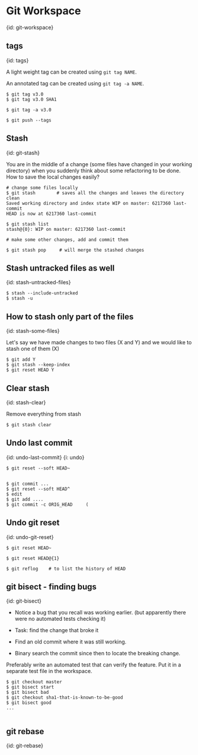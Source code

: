 # Git Workspace
{id: git-workspace}

## tags
{id: tags}

A light weight tag can be created using `git tag NAME`.

An annotated tag can be created using `git tag -a NAME`.

```
$ git tag v3.0
$ git tag v3.0 SHA1

$ git tag -a v3.0

$ git push --tags
```


## Stash
{id: git-stash}


You are in the middle of a change (some files have changed in your working directory) when you suddenly think about some refactoring to be done.
How to save the local changes easily?



```
# change some files locally
$ git stash        # saves all the changes and leaves the directory clean
Saved working directory and index state WIP on master: 6217360 last-commit
HEAD is now at 6217360 last-commit

$ git stash list
stash@{0}: WIP on master: 6217360 last-commit

# make some other changes, add and commit them

$ git stash pop     # will merge the stashed changes
```


## Stash untracked files as well
{id: stash-untracked-files}

```
$ stash --include-untracked
$ stash -u
```



## How to stash only part of the files
{id: stash-some-files}


Let's say we have made changes to two files (X and Y) and we would like to stash one of them (X)



```
$ git add Y
$ git stash --keep-index
$ git reset HEAD Y
```


## Clear stash
{id: stash-clear}


Remove everything from stash



```
$ git stash clear
```


## Undo last commit
{id: undo-last-commit}
{i: undo}

```
$ git reset --soft HEAD~


$ git commit ...
$ git reset --soft HEAD^
$ edit
$ git add ....
$ git commit -c ORIG_HEAD     (
```


## Undo git reset
{id: undo-git-reset}

```
$ git reset HEAD~

$ git reset HEAD@{1}

$ git reflog    # to list the history of HEAD
```



## git bisect - finding bugs
{id: git-bisect}

* Notice a bug that you recall was working earlier. (but apparently there were no automated tests checking it)
* Task: find the change that broke it



* Find an old commit where it was still working.
* Binary search the commit since then to locate the breaking change.




Preferably write an automated test that can verify the feature. Put it in a separate test file in the workspace.




```
$ git checkout master
$ git bisect start
$ git bisect bad
$ git checkout sha1-that-is-known-to-be-good
$ git bisect good
...
```


```
```



## git rebase
{id: git-rebase}



